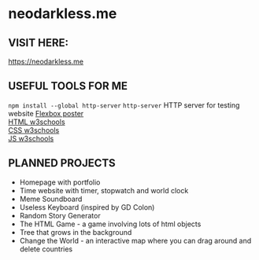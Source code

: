 # neodarkless.me
## VISIT HERE:
https://neodarkless.me
## USEFUL TOOLS FOR ME
```npm install --global http-server```
```http-server```
HTTP server for testing website
[Flexbox poster](https://css-tricks.com/wp-content/uploads/2022/02/css-flexbox-poster.png)
\
[HTML w3schools](https://www.w3schools.com/html/default.asp)
\
[CSS w3schools](https://www.w3schools.com/css/default.asp)
\
[JS w3schools](https://www.w3schools.com/js/default.asp)
## PLANNED PROJECTS
- Homepage with portfolio
- Time website with timer, stopwatch and world clock
- Meme Soundboard
- Useless Keyboard (inspired by GD Colon) 
- Random Story Generator
- The HTML Game - a game involving lots of html objects
- Tree that grows in the background
- Change the World - an interactive map where you can drag around and delete countries

